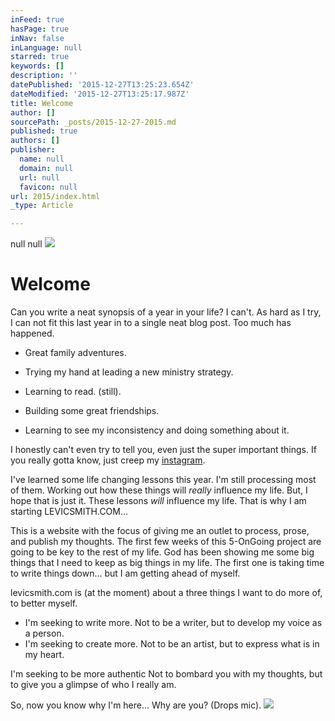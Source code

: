 ```yaml
---
inFeed: true
hasPage: true
inNav: false
inLanguage: null
starred: true
keywords: []
description: ''
datePublished: '2015-12-27T13:25:23.654Z'
dateModified: '2015-12-27T13:25:17.987Z'
title: Welcome
author: []
sourcePath: _posts/2015-12-27-2015.md
published: true
authors: []
publisher:
  name: null
  domain: null
  url: null
  favicon: null
url: 2015/index.html
_type: Article

---
```

null
null
![](https://s3-us-west-2.amazonaws.com/the-grid-img/p/872ed16a22b0465caf60c264e5bb7da0bd8eca2b.jpg)

# Welcome

Can you write a neat synopsis of a year in your life? I can't. As hard as I try, I can not fit this last year in to a single neat blog post. Too much has happened.  

- Great family adventures. 

- Trying my hand at leading a new ministry strategy. 

- Learning to read. (still).

- Building some great friendships. 

- Learning to see my inconsistency and doing something about it. 

I honestly can't even try to tell you, even just the super important things. If you really gotta know, just creep my [instagram][0].

I've learned some life changing lessons this year. I'm still processing most of them. Working out how these things will _really_ influence my life. But, I hope that is just it. These lessons _will_ influence my life. That is why I am starting LEVICSMITH.COM... 

This is a website with the focus of giving me an outlet to process, prose, and publish my thoughts. The first few weeks of this 5-OnGoing project are going to be key to the rest of my life. God has been showing me some big things that I need to keep as big things in my life. The first one is taking time to write things down... but I am getting ahead of myself. 

levicsmith.com is (at the moment) about a three things I want to do more of, to better myself. 

* I'm seeking to write more. Not to be a writer, but to develop my voice as a person. 
* I'm seeking to create more. Not to be an artist, but to express what is in my heart.

I'm seeking to be more authentic Not to bombard you with my thoughts, but to give you a glimpse of who I really am. 

So, now you know why I'm here... Why are you? (Drops mic).  ![](https://the-grid-user-content.s3-us-west-2.amazonaws.com/50e56f4e-f16f-4d78-9789-eb6f487d218e.JPG)

[0]: https://www.instagram.com/levicsmith/